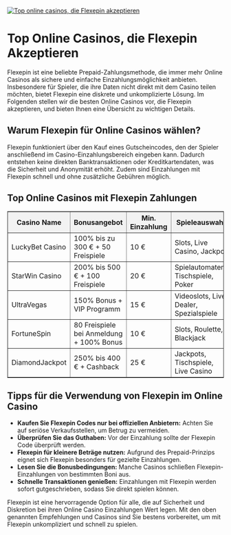 [![Top online casinos, die Flexepin akzeptieren](https://123-caf.pages.dev/gitsignup.png)](https://vrmoo.ru/Bt82HjjY)

<h1>Top Online Casinos, die Flexepin Akzeptieren</h1>  <p>Flexepin ist eine beliebte Prepaid-Zahlungsmethode, die immer mehr Online Casinos als sichere und einfache Einzahlungsmöglichkeit anbieten. Insbesondere für Spieler, die ihre Daten nicht direkt mit dem Casino teilen möchten, bietet Flexepin eine diskrete und unkomplizierte Lösung. Im Folgenden stellen wir die besten Online Casinos vor, die Flexepin akzeptieren, und bieten Ihnen eine Übersicht zu wichtigen Details.</p>  <h2>Warum Flexepin für Online Casinos wählen?</h2> <p>Flexepin funktioniert über den Kauf eines Gutscheincodes, den der Spieler anschließend im Casino-Einzahlungsbereich eingeben kann. Dadurch entstehen keine direkten Banktransaktionen oder Kreditkartendaten, was die Sicherheit und Anonymität erhöht. Zudem sind Einzahlungen mit Flexepin schnell und ohne zusätzliche Gebühren möglich.</p>  <h2>Top Online Casinos mit Flexepin Zahlungen</h2> <table border="1" cellpadding="8" cellspacing="0" style="border-collapse: collapse; width: 100%;">   <thead>     <tr style="background-color: #f2f2f2;">       <th>Casino Name</th>       <th>Bonusangebot</th>       <th>Min. Einzahlung</th>       <th>Spieleauswahl</th>       <th>Flexepin Verfügbarkeit</th>     </tr>   </thead>   <tbody>     <tr>       <td>LuckyBet Casino</td>       <td>100% bis zu 300 € + 50 Freispiele</td>       <td>10 €</td>       <td>Slots, Live Casino, Jackpot</td>       <td>Ja</td>     </tr>     <tr>       <td>StarWin Casino</td>       <td>200% bis 500 € + 100 Freispiele</td>       <td>20 €</td>       <td>Spielautomaten, Tischspiele, Poker</td>       <td>Ja</td>     </tr>     <tr>       <td>UltraVegas</td>       <td>150% Bonus + VIP Programm</td>       <td>15 €</td>       <td>Videoslots, Live Dealer, Spezialspiele</td>       <td>Ja</td>     </tr>     <tr>       <td>FortuneSpin</td>       <td>80 Freispiele bei Anmeldung + 100% Bonus</td>       <td>10 €</td>       <td>Slots, Roulette, Blackjack</td>       <td>Ja</td>     </tr>     <tr>       <td>DiamondJackpot</td>       <td>250% bis 400 € + Cashback</td>       <td>25 €</td>       <td>Jackpots, Tischspiele, Live Casino</td>       <td>Ja</td>     </tr>   </tbody> </table>  <h2>Tipps für die Verwendung von Flexepin im Online Casino</h2> <ul>   <li><strong>Kaufen Sie Flexepin Codes nur bei offiziellen Anbietern:</strong> Achten Sie auf seriöse Verkaufsstellen, um Betrug zu vermeiden.</li>   <li><strong>Überprüfen Sie das Guthaben:</strong> Vor der Einzahlung sollte der Flexepin Code überprüft werden.</li>   <li><strong>Flexepin für kleinere Beträge nutzen:</strong> Aufgrund des Prepaid-Prinzips eignet sich Flexepin besonders für gezielte Einzahlungen.</li>   <li><strong>Lesen Sie die Bonusbedingungen:</strong> Manche Casinos schließen Flexepin-Einzahlungen von bestimmten Boni aus.</li>   <li><strong>Schnelle Transaktionen genießen:</strong> Einzahlungen mit Flexepin werden sofort gutgeschrieben, sodass Sie direkt spielen können.</li> </ul>  <p>Flexepin ist eine hervorragende Option für alle, die auf Sicherheit und Diskretion bei ihren Online Casino Einzahlungen Wert legen. Mit den oben genannten Empfehlungen und Casinos sind Sie bestens vorbereitet, um mit Flexepin unkompliziert und schnell zu spielen.</p>